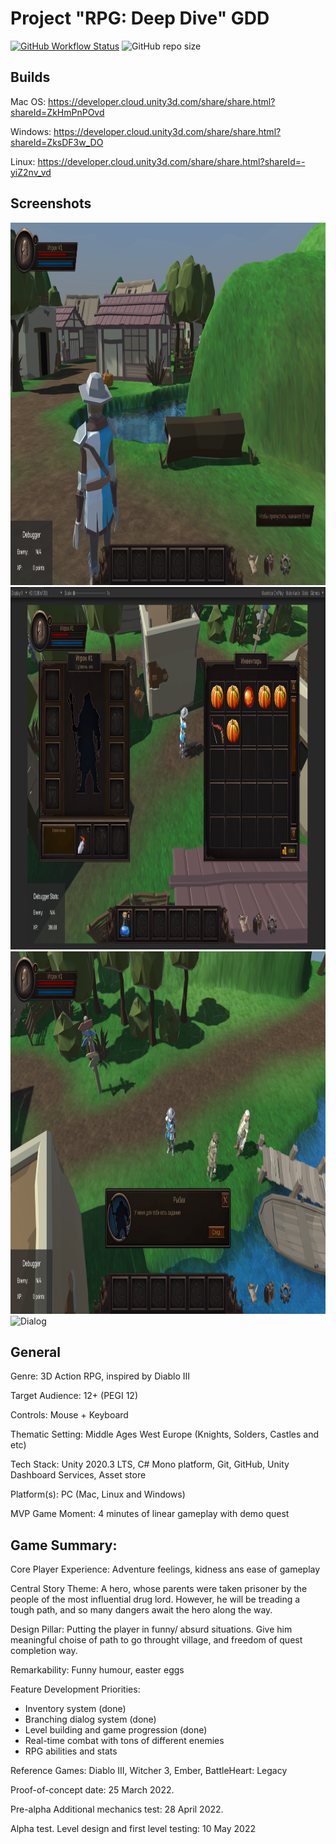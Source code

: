# Project "RPG: Deep Dive" GDD #
[![GitHub Workflow Status](https://img.shields.io/github/workflow/status/germandilio/RPG_Deep_Dive/Build%20&%20Publish%20documentation?label=docs&style=flat)](https://germandilio.github.io/RPG_Deep_Dive/)
![GitHub repo size](https://img.shields.io/github/repo-size/germandilio/RPG_Deep_Dive)
## Builds ##
Mac OS: https://developer.cloud.unity3d.com/share/share.html?shareId=ZkHmPnPOvd

Windows: https://developer.cloud.unity3d.com/share/share.html?shareId=ZksDF3w_DO

Linux: https://developer.cloud.unity3d.com/share/share.html?shareId=-yiZ2nv_vd

## Screenshots ##
<img src="./.images/ingame/Player cutscene.png" alt="Dialog" style="height: 580px; width:1280px;"/>
<img src="./.images/ingame/Inventories & Armor.png" alt="Dialog" style="height: 580px; width:1280px;"/>
<img src="./.images/ingame/Dialog_fullsceen.png" alt="Dialog" style="height: 580px; width:1280px;"/>
<img src="./.images/ingame/Quest List_fullsceen.png" alt="Dialog" style="height: 580px; width:1280px;"/>

## General ##
Genre: 3D Action RPG, inspired by Diablo III

Target Audience: 12+ (PEGI 12)

Controls: Mouse + Keyboard

Thematic Setting: Middle Ages West Europe (Knights, Solders, Castles and etc)

Tech Stack: Unity 2020.3 LTS, C# Mono platform, Git, GitHub, Unity Dashboard Services, Asset store

Platform(s): PC (Mac, Linux and Windows)

MVP Game Moment:  4 minutes of linear gameplay with demo quest


## Game Summary: ##

Core Player Experience: Adventure feelings, kidness ans ease of gameplay

Central Story Theme: A hero, whose parents were taken prisoner by the people of the most influential drug lord. However, he will be treading a tough path, and so many dangers await the hero along the way.

Design Pillar: Putting the player in funny/ absurd situations. Give him meaningful choise of path to go throught village, and freedom of quest completion way.

Remarkability:  Funny humour, easter eggs

Feature Development Priorities:
* Inventory system (done)
* Branching dialog system (done)
* Level building and game progression (done)
* Real-time combat with tons of different enemies
* RPG abilities and stats


Reference Games: Diablo III, Witcher 3, Ember, BattleHeart: Legacy

Proof-of-concept date: 25 March 2022.

Pre-alpha Additional mechanics test: 28 April 2022.

Alpha test. Level design and first level testing: 10 May 2022
